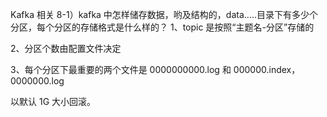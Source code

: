
Kafka 相关
8-1）kafka 中怎样储存数据，哟及结构的，data.....目录下有多少个分区，每个分区的存储格式是什么样的？
1、topic 是按照“主题名-分区”存储的

2、分区个数由配置文件决定

3、每个分区下最重要的两个文件是 0000000000.log 和 000000.index，0000000.log

以默认 1G 大小回滚。
